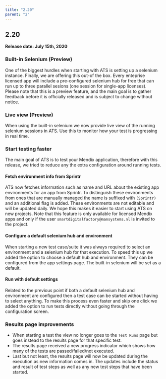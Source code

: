 ```yaml
---
title: "2.20"
parent: "2"
---
```


## 2.20

**Release date: July 15th, 2020**


### Built-in Selenium (Preview)

One of the biggest hurdles when starting with ATS is setting up a selenium instance. Finally, we are offering this out-of the box. Every enteprise licensed app will include a pre-configured selenium hub for free that can run up to three parallel sesions (one session for single-app licenses). Please note that this is a preview feature, and the main goal is to gather feedback before it is officially released and is subject to change without notice.

### Live view (Preview)

When using the built-in selenium we now provide live view of the running selenium sessions in ATS. Use this to monitor how your test is progressing in real time.

### Start testing faster

The main goal of ATS is to test your Mendix application, therefore with this release, we tried to reduce any the extra configuration around running tests.

#### Fetch environment info from Sprintr

ATS now fetches information such as name and URL about the existing app environments for an app from Sprintr.
To distinguish these environments from ones that are manually managed the name is suffixed with `(Sprintr)` and an additional flag is added.
These environments are not editable and will be updated daily.
We hope this makes it easier to start using ATS on new projects.
Note that this feature is only available for licensed Mendix apps and only if the user `smartdigitalfactory@mansystems.nl` is invited to the project.

#### Configure a default selenium hub and environment

When starting a new test case/suite it was always required to select an environment and a selenium hub for that execution. 
To speed this up we added the option to choose a default hub and environment. They can be configured from the app settings page. The built-in selenium will be set as a default.

#### Run with default settings

Related to the previous point if both a default selenium hub and environment are configured then a test case can be started without having to select anything.
To make this process even faster and skip one click we added the option to run tests directly without going through the configuration screen.

### Results page improvements

* When starting a test the view no longer goes to the `Test Runs` page but goes instead to the results page for that specific test.
* The results page received a new progress indicator which shows how many of the tests are passed/failed/not executed.
* Last but not least, the results page will now be updated during the execution as new information comes in.
The updates include the status and result of test steps as well as any new test steps that have been started.
